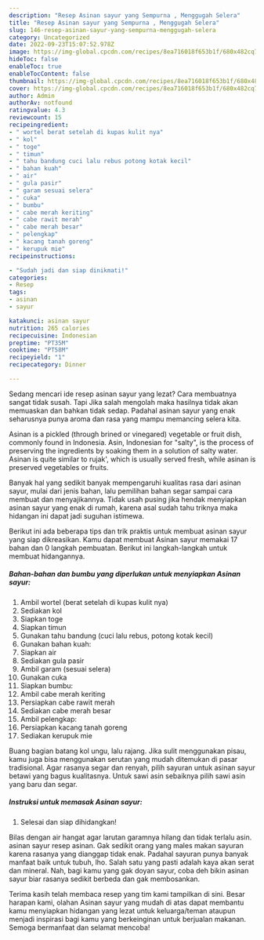 ```yaml
---
description: "Resep Asinan sayur yang Sempurna , Menggugah Selera"
title: "Resep Asinan sayur yang Sempurna , Menggugah Selera"
slug: 146-resep-asinan-sayur-yang-sempurna-menggugah-selera
category: Uncategorized
date: 2022-09-23T15:07:52.978Z
image: https://img-global.cpcdn.com/recipes/8ea716018f653b1f/680x482cq70/asinan-sayur-foto-resep-utama.jpg
hideToc: false
enableToc: true
enableTocContent: false
thumbnail: https://img-global.cpcdn.com/recipes/8ea716018f653b1f/680x482cq70/asinan-sayur-foto-resep-utama.jpg
cover: https://img-global.cpcdn.com/recipes/8ea716018f653b1f/680x482cq70/asinan-sayur-foto-resep-utama.jpg
author: Admin
authorAv: notfound
ratingvalue: 4.3
reviewcount: 15
recipeingredient:
- " wortel berat setelah di kupas kulit nya"
- " kol"
- " toge"
- " timun"
- " tahu bandung cuci lalu rebus potong kotak kecil"
- " bahan kuah"
- " air"
- " gula pasir"
- " garam sesuai selera"
- " cuka"
- " bumbu"
- " cabe merah keriting"
- " cabe rawit merah"
- " cabe merah besar"
- " pelengkap"
- " kacang tanah goreng"
- " kerupuk mie"
recipeinstructions:

- "Sudah jadi dan siap dinikmati!"
categories:
- Resep
tags:
- asinan
- sayur

katakunci: asinan sayur 
nutrition: 265 calories
recipecuisine: Indonesian
preptime: "PT35M"
cooktime: "PT58M"
recipeyield: "1"
recipecategory: Dinner

---
```



Sedang mencari ide resep asinan sayur yang lezat? Cara membuatnya sangat tidak susah. Tapi Jika salah mengolah maka hasilnya tidak akan memuaskan dan bahkan tidak sedap. Padahal asinan sayur yang enak seharusnya punya aroma dan rasa yang mampu memancing selera kita.


Asinan is a pickled (through brined or vinegared) vegetable or fruit dish, commonly found in Indonesia. Asin, Indonesian for &#34;salty&#34;, is the process of preserving the ingredients by soaking them in a solution of salty water. Asinan is quite similar to rujak&#39;, which is usually served fresh, while asinan is preserved vegetables or fruits.

Banyak hal yang sedikit banyak mempengaruhi kualitas rasa dari asinan sayur, mulai dari jenis bahan, lalu pemilihan bahan segar sampai cara membuat dan menyajikannya. Tidak usah pusing jika hendak menyiapkan asinan sayur yang enak di rumah, karena asal sudah tahu triknya maka hidangan ini dapat jadi suguhan istimewa.


Berikut ini ada beberapa tips dan trik praktis untuk membuat asinan sayur yang siap dikreasikan. Kamu dapat membuat Asinan sayur memakai 17 bahan dan 0 langkah pembuatan. Berikut ini langkah-langkah untuk membuat hidangannya.

<!--inarticleads1-->

##### Bahan-bahan dan bumbu yang diperlukan untuk menyiapkan Asinan sayur:

1. Ambil  wortel (berat setelah di kupas kulit nya)
1. Sediakan  kol
1. Siapkan  toge
1. Siapkan  timun
1. Gunakan  tahu bandung (cuci lalu rebus, potong kotak kecil)
1. Gunakan  bahan kuah:
1. Siapkan  air
1. Sediakan  gula pasir
1. Ambil  garam (sesuai selera)
1. Gunakan  cuka
1. Siapkan  bumbu:
1. Ambil  cabe merah keriting
1. Persiapkan  cabe rawit merah
1. Sediakan  cabe merah besar
1. Ambil  pelengkap:
1. Persiapkan  kacang tanah goreng
1. Sediakan  kerupuk mie


Buang bagian batang kol ungu, lalu rajang. Jika sulit menggunakan pisau, kamu juga bisa menggunakan serutan yang mudah ditemukan di pasar tradisional. Agar rasanya segar dan renyah, pilih sayuran untuk asinan sayur betawi yang bagus kualitasnya. Untuk sawi asin sebaiknya pilih sawi asin yang baru dan segar. 

<!--inarticleads2-->

##### Instruksi untuk memasak Asinan sayur:


1. Selesai dan siap dihidangkan!

Bilas dengan air hangat agar larutan garamnya hilang dan tidak terlalu asin. asinan sayur resep asinan. Gak sedikit orang yang males makan sayuran karena rasanya yang dianggap tidak enak. Padahal sayuran punya banyak manfaat baik untuk tubuh, lho. Salah satu yang pasti adalah kaya akan serat dan mineral. Nah, bagi kamu yang gak doyan sayur, coba deh bikin asinan sayur biar rasanya sedikit berbeda dan gak membosankan. 

Terima kasih telah membaca resep yang tim kami tampilkan di sini. Besar harapan kami, olahan Asinan sayur yang mudah di atas dapat membantu kamu menyiapkan hidangan yang lezat untuk keluarga/teman ataupun menjadi inspirasi bagi kamu yang berkeinginan untuk berjualan makanan. Semoga bermanfaat dan selamat mencoba!
